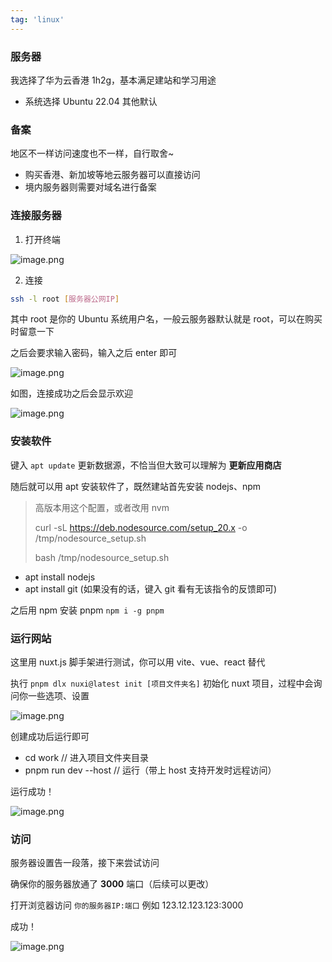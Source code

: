 ```yaml
---
tag: 'linux'
---
```


### 服务器

我选择了华为云香港 1h2g，基本满足建站和学习用途

- 系统选择 Ubuntu 22.04 其他默认

### 备案

地区不一样访问速度也不一样，自行取舍~

- 购买香港、新加坡等地云服务器可以直接访问
- 境内服务器则需要对域名进行备案

### 连接服务器

1. 打开终端

![image.png](https://p9-juejin.byteimg.com/tos-cn-i-k3u1fbpfcp/0f231f4794f24e6eb96d6bb3ead045e0~tplv-k3u1fbpfcp-jj-mark:0:0:0:0:q75.image#?w=594&h=235&s=19950&e=png&b=111111)

2. 连接

```bash
ssh -l root [服务器公网IP]
```

其中 root 是你的 Ubuntu 系统用户名，一般云服务器默认就是 root，可以在购买时留意一下

之后会要求输入密码，输入之后 enter 即可

![image.png](https://p9-juejin.byteimg.com/tos-cn-i-k3u1fbpfcp/16a2a8c2b2ea4d3891d8b1ce04cb387f~tplv-k3u1fbpfcp-jj-mark:0:0:0:0:q75.image#?w=520&h=64&s=4055&e=png&b=0d0d0d)

如图，连接成功之后会显示欢迎

![image.png](https://p9-juejin.byteimg.com/tos-cn-i-k3u1fbpfcp/a7773e9fc43a41e092d9343e121207ed~tplv-k3u1fbpfcp-jj-mark:0:0:0:0:q75.image#?w=870&h=580&s=60119&e=png&b=0c0c0c)

### 安装软件

键入 `apt update` 更新数据源，不恰当但大致可以理解为 **更新应用商店**

随后就可以用 apt 安装软件了，既然建站首先安装 nodejs、npm

> 高版本用这个配置，或者改用 nvm
>
> curl -sL https://deb.nodesource.com/setup_20.x -o /tmp/nodesource_setup.sh
>
> bash /tmp/nodesource_setup.sh

- apt install nodejs
- apt install git (如果没有的话，键入 git 看有无该指令的反馈即可)

之后用 npm 安装 pnpm `npm i -g pnpm`

### 运行网站

这里用 nuxt.js 脚手架进行测试，你可以用 vite、vue、react 替代

执行 `pnpm dlx nuxi@latest init [项目文件夹名]` 初始化 nuxt 项目，过程中会询问你一些选项、设置

![image.png](https://p3-juejin.byteimg.com/tos-cn-i-k3u1fbpfcp/79700afb683f48cfa7f54a5cde0cc8d9~tplv-k3u1fbpfcp-jj-mark:0:0:0:0:q75.image#?w=851&h=381&s=30580&e=png&b=0c0c0c)

创建成功后运行即可

- cd work // 进入项目文件夹目录
- pnpm run dev --host // 运行（带上 host 支持开发时远程访问）

运行成功！

![image.png](https://p9-juejin.byteimg.com/tos-cn-i-k3u1fbpfcp/9c9a2607e2b74d0aabfa76fdb82083eb~tplv-k3u1fbpfcp-jj-mark:0:0:0:0:q75.image#?w=748&h=356&s=32324&e=png&b=0d0d0d)

### 访问

服务器设置告一段落，接下来尝试访问

确保你的服务器放通了 **3000** 端口（后续可以更改）

打开浏览器访问 `你的服务器IP:端口` 例如 123.12.123.123:3000

成功！

![image.png](https://p9-juejin.byteimg.com/tos-cn-i-k3u1fbpfcp/f9bbbf6eb00b476c936d1c5048dca7d8~tplv-k3u1fbpfcp-jj-mark:0:0:0:0:q75.image#?w=1713&h=1068&s=176462&e=png&b=ffffff)